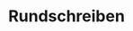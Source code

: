 ---
title: Rundschreiben
slug: Rundschreiben
description: "Rundschreiben"
weight: 440
type: docs
keywords: []
---